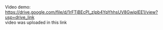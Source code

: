 Video demo: https://drive.google.com/file/d/1rFTjBEcPI_zIpb4YpYhhsUV8GwiplEE1/view?usp=drive_link   
video was uploaded in this link

